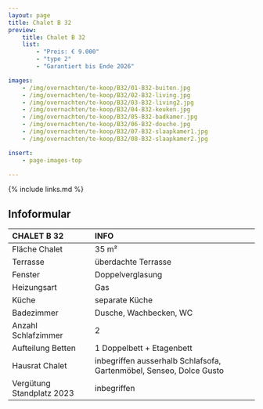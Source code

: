 ```yaml
---
layout: page
title: Chalet B 32
preview:
    title: Chalet B 32
    list:
        - "Preis: € 9.000"
        - "type 2"
        - "Garantiert bis Ende 2026"

images:
    - /img/overnachten/te-koop/B32/01-B32-buiten.jpg
    - /img/overnachten/te-koop/B32/02-B32-living.jpg
    - /img/overnachten/te-koop/B32/03-B32-living2.jpg
    - /img/overnachten/te-koop/B32/04-B32-keuken.jpg
    - /img/overnachten/te-koop/B32/05-B32-badkamer.jpg
    - /img/overnachten/te-koop/B32/06-B32-douche.jpg
    - /img/overnachten/te-koop/B32/07-B32-slaapkamer1.jpg
    - /img/overnachten/te-koop/B32/08-B32-slaapkamer2.jpg

insert:
    - page-images-top

---
```


{% include links.md %}



## Infoformular

CHALET B 32                 | INFO        |
:---------------------------|:------------|
Fläche Chalet               |35 m²
Terrasse                    |überdachte Terrasse  
Fenster                     |Doppelverglasung
Heizungsart                 |Gas
Küche                       |separate Küche
Badezimmer                  |Dusche, Wachbecken, WC
Anzahl Schlafzimmer         |2
Aufteilung Betten           |1 Doppelbett + Etagenbett
Hausrat Chalet              |inbegriffen ausserhalb Schlafsofa, Gartenmöbel, Senseo, Dolce Gusto
Vergütung Standplatz 2023   |inbegriffen
